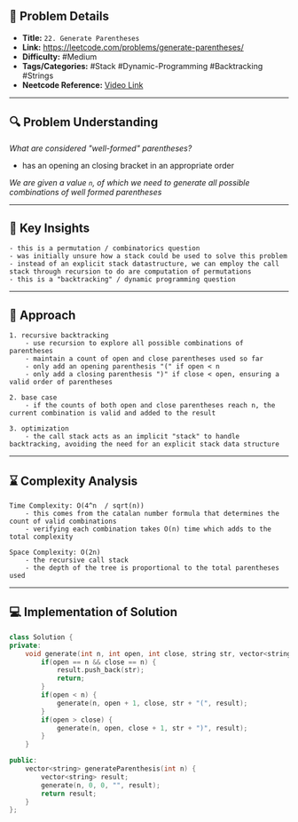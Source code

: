 ## 📝 Problem Details

- **Title:** `22. Generate Parentheses`
- **Link:** https://leetcode.com/problems/generate-parentheses/
- **Difficulty:** #Medium 
- **Tags/Categories:** #Stack #Dynamic-Programming #Backtracking #Strings 
- **Neetcode Reference:** [Video Link](https://www.youtube.com/watch?v=s9fokUqJ76A&t)

---

## 🔍 Problem Understanding

*What are considered "well-formed" parentheses?*
- has an opening an closing bracket in an appropriate order

*We are given a value `n`,  of which we need to generate all possible combinations of well formed parentheses*

---

## 🎯 Key Insights

```
- this is a permutation / combinatorics question 
- was initially unsure how a stack could be used to solve this problem
- instead of an explicit stack datastructure, we can employ the call stack through recursion to do are computation of permutations 
- this is a "backtracking" / dynamic programming question 
```

---

## 🔑 Approach

```
1. recursive backtracking
	- use recursion to explore all possible combinations of parentheses
	- maintain a count of open and close parentheses used so far
	- only add an opening parenthesis "(" if open < n
	- only add a closing parenthesis ")" if close < open, ensuring a valid order of parentheses

2. base case
	- if the counts of both open and close parentheses reach n, the current combination is valid and added to the result

3. optimization 
	- the call stack acts as an implicit "stack" to handle backtracking, avoiding the need for an explicit stack data structure
```


---

## ⌛ Complexity Analysis

```
Time Complexity: O(4^n  / sqrt(n))
	- this comes from the catalan number formula that determines the count of valid combinations 
	- verifying each combination takes O(n) time which adds to the total complexity

Space Complexity: O(2n)
	- the recursive call stack
	- the depth of the tree is proportional to the total parentheses used 
```

---
## 💻 Implementation of Solution

```cpp
class Solution {
private:
    void generate(int n, int open, int close, string str, vector<string>& result) {
        if(open == n && close == n) {
            result.push_back(str);
            return;
        }
        if(open < n) {
            generate(n, open + 1, close, str + "(", result);
        }
        if(open > close) {
            generate(n, open, close + 1, str + ")", result);
        }
    }

public:
    vector<string> generateParenthesis(int n) {
        vector<string> result;
        generate(n, 0, 0, "", result);
        return result;    
    }
};
```